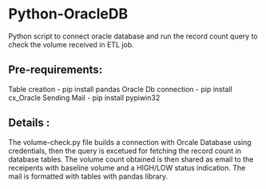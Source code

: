 # Python-OracleDB
Python script to connect oracle database and run the record count query to check the volume received in ETL job.

## Pre-requirements:

Table creation - pip install pandas
Oracle Db connection - pip install cx_Oracle
Sending Mail - pip install pypiwin32

## Details :
The volume-check.py file  builds a connection with Orcale Database using credentials, then the query is excetued for fetching the record count in database tables.
The volume count obtained is then shared as email to the receipents with baseline volume and a HIGH/LOW status indication.
The mail is formatted with tables with pandas library.
